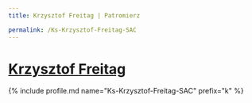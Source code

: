 ```yaml
---
title: Krzysztof Freitag | Patromierz

permalink: /Ks-Krzysztof-Freitag-SAC
---
```


# [Krzysztof Freitag](https://patronite.pl/Ks-Krzysztof-Freitag-SAC)

{% include profile.md name="Ks-Krzysztof-Freitag-SAC" prefix="k" %}
